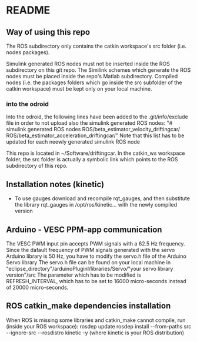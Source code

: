 # README #

## Way of using this repo ##
The ROS subdirectory only contains the catkin workspace's src folder (i.e. nodes packages).

Simulink generated ROS nodes must not be inserted inside the ROS subdirectory on this git repo.
The Similink schemes which generate the ROS nodes must be placed inside the repo's Matlab subdirectory. 
Compiled nodes (i.e. the packages folders which go inside the src subfolder of the catkin workspace) must be kept only on your local machine.

### into the odroid ###
Into the odroid, the following lines have been added to the .git/info/exclude file in order to not upload also the simulink generated ROS nodes:
"# simulink generated ROS nodes
ROS/beta_estimator_velocity_driftingcar/
ROS/beta_estimator_acceleration_driftingcar/"
Note that this list has to be updated for each neewly generated simulink ROS node

This repo is located in ~/Software/driftingcar.
In the catkin_ws workspace folder, the src folder is actually a symbolic link which points to the ROS subdirectory of this repo.

## Installation notes (kinetic) ##

* To use gauges download and recompile rqt_gauges, and then substitute the library rqt_gauges in /opt/ros/kinetic... with the newly compiled version

## Arduino - VESC PPM-app communication ##
The VESC PWM input pin accepts PWM signals with a 62.5 Hz frequency.
Since the dafault frequency of PWM signals generated with the servo Arduino library is 50 Hz, you have to modify the servo.h file of the Arduino Servo library
The servo.h file can be found on your local machine in "eclipse_directory"/arduinoPluginl/libraries/Servo/"your servo library version"/src
The parameter which has to be modified is REFRESH_INTERVAL, which has to be set to 16000 micro-seconds instead of 20000 micro-seconds.

## ROS catkin_make dependencies installation ##
When ROS is missing some libraries and catkin_make cannot compile, run (inside your ROS workspace):
rosdep update
rosdep install --from-paths src --ignore-src --rosdistro kinetic -y
(where kinetic is your ROS distribution)